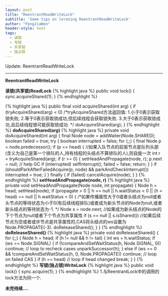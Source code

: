 ```yaml
---
layout: post
title: "ReentrantReadWriteLock"
subtitle: 'Some tips on leraning ReentrantReadWriteLock'
author: "FengJiaWen"
header-style: text
tags:
  - 读锁
  - 写锁
  - 共享锁
  - 独占锁
---
```


Update: ReentrantReadWriteLock

---

**ReentrantReadWriteLock**

**读锁(共享锁)ReadLock**
{% highlight java %}
    public void lock() {
        sync.acquireShared(1);
    }
{% endhighlight %}

{% highlight java %}
    public final void acquireShared(int arg) {
        if (tryAcquireShared(arg) < 0)
            /*tryAcquireShared方法返回值:
              1.小于0表示获取锁失败;
              2.等于0表示获取锁成功,但后续线程会获取锁失败.
              3.大于0表示获取锁成功,且后续线程很可能获取锁成功.
            */
            doAcquireShared(arg);
    }
{% endhighlight %}
**doAcquireShared(arg)**
{% highlight java %}
    private void doAcquireShared(int arg) {
        final Node node = addWaiter(Node.SHARED);
        boolean failed = true;
        try {
            boolean interrupted = false;
            for (;;) {
                final Node p = node.predecessor();
                if (p == head) {
                    //如果入队节点的前驱节点是队列头部(含义为自己是第一个排队的人,持有线程的头结点不算排队的人),则自旋一次
                    int r = tryAcquireShared(arg);
                    if (r >= 0) {
                        setHeadAndPropagate(node, r);
                        p.next = null; // help GC
                        if (interrupted)
                            selfInterrupt();
                        failed = false;
                        return;
                    }
                }
                if (shouldParkAfterFailedAcquire(p, node) &&
                    parkAndCheckInterrupt())
                    interrupted = true;
            }
        } finally {
            if (failed)
                cancelAcquire(node);
        }
    }
{% endhighlight %}
**setHeadAndPropagate(node, r)**
{% highlight java %}
    private void setHeadAndPropagate(Node node, int propagate) {
        Node h = head; 
        setHead(node);
        if (propagate > 0 || h == null || h.waitStatus < 0 ||
            (h = head) == null || h.waitStatus < 0) {
            /*如果传播属性大于0或者头结点为null或者头节点的等待状态为小于0(有后续线程排队)或者成为新头节点的Node为null,或者新头结点的等待状态为-1.
            */
            Node s = node.next;
            //如果成为新头结点的Node的下个节点为null或者下个节点为共享属性
            if (s == null || s.isShared())
                //如果后续节点为空或者或许节点是共享属性的,CAS将头结点的ws设置为Node.PROPAGATE(-3).
                doReleaseShared();
        }
    }
{% endhighlight %}
**doReleaseShared()**
{% highlight java %}
    private void doReleaseShared() {
        for (;;) {
            Node h = head;
            if (h != null && h != tail) {
                int ws = h.waitStatus;
                if (ws == Node.SIGNAL) {
                    if (!compareAndSetWaitStatus(h, Node.SIGNAL, 0))
                        continue;            // loop to recheck cases
                    unparkSuccessor(h);
                }
                else if (ws == 0 &&
                         !compareAndSetWaitStatus(h, 0, Node.PROPAGATE))
                    continue;                // loop on failed CAS
            }
            if (h == head)                   // loop if head changed
                break;
        }
    }
{% endhighlight %}
**写锁(独占锁)WriteLock**
{% highlight java %}
    public void lock() {
        sync.acquire(1);
    }
{% endhighlight %}
1.与ReentrantLock中的调用的lock方法为同一个.

**未完待续....**
